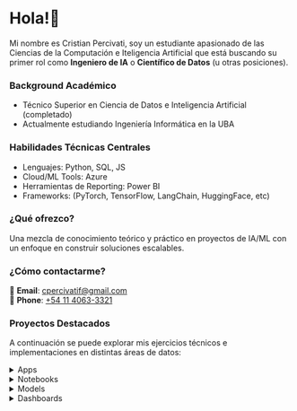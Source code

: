 # Hola!👋 

Mi nombre es Cristian Percivati, soy un estudiante apasionado de las Ciencias de la Computación e Iteligencia Artificial que está buscando su primer rol como **Ingeniero de IA** o **Científico de Datos** (u otras posiciones).

### Background Académico
- Técnico Superior en Ciencia de Datos e Inteligencia Artificial (completado)
- Actualmente estudiando Ingeniería Informática en la UBA

### Habilidades Técnicas Centrales
- Lenguajes: Python, SQL, JS
- Cloud/ML Tools: Azure
- Herramientas de Reporting: Power BI
- Frameworks: (PyTorch, TensorFlow, LangChain, HuggingFace, etc)

### ¿Qué ofrezco?
Una mezcla de conocimiento teórico y práctico en proyectos de IA/ML con un enfoque en construir soluciones escalables.

### ¿Cómo contactarme?  
📧 **Email**: [cpercivatif@gmail.com](mailto:cpercivatif@gmail.com)  
📱 **Phone**: [+54 11 4063-3321](tel:+541140633321)  

### Proyectos Destacados
A continuación se puede explorar mis ejercicios técnicos e implementaciones en distintas áreas de datos:

<details markdown="block">
  <summary>Apps</summary>
  
--- 
  
## Apps

### EstudIA

Esta aplicación ayuda a los estudiantes a entender y progresar en temas académicos. Construida sobre *Langchain*, maneja chains de prompts en base a **recuperación de documentos**, con el contenido almacenado en una base de datos vectorial (*ChromaDB*). Un LLM (*API de GPT*) se encarga de usar esta información recuperada como contexto para presentar respuestas y preguntas más precisas.

La aplicación opera en dos modos:

- Modo conversacional: una forma libre de discusión acerca de la materia.

- Modo evaluación: Un ping-pong de preguntas y respuestas en formato de examen donde un **agente** evalúa la respuesta del usuario, provee feedback y determina el nivel de correcto de la misma.

Basado en la performance del usuario, el sistem trackea las respuestas correctas e incorrectas, ajustando dinámicamente su enfoque en reforzar las áreas débiles del mismo. Adicionalmente, la aplicación puede generar resúmenes de la materia en cuestión.

<div align="center">  
  <a href="https://github.com/CristianPercivati/estudia-app" target="_blank">
    <img src="https://img.shields.io/badge/View_Code-GitHub-181717?style=for-the-badge&logo=github" alt="GitHub">
  </a>  
  <a href="https://www.youtube.com/watch?v=1NdnyeP0FbM" target="_blank">
    <img src="https://img.shields.io/badge/Watch_Demo-YouTube-FF0000?style=for-the-badge&logo=youtube" alt="YouTube">
  </a>  
  <a href="https://docker.com/" target="_blank">
    <img src="https://img.shields.io/badge/Download-🐳_Docker-2496ED?style=for-the-badge&logo=docker" alt="Docker">
  </a>  
</div>


### Bot-to-Bot app

Esta aplicación fue una forma fácil y entretenida de explorar cómo dos modelos avanzados de chatbots de IA (GPT y Deepseek) piensan y se responden el uno al otro, permitiendo ver las diferencias en los **sesgos** de cada uno.

Se comienza lanzando un prompt inicial, entonces ambos chatbots toman turnos para chatear el uno con el otro. A medida que la conversación avanza, y dependiendo del prompt, se podrá observar que cada uno toma enfoques diferentes: GPT normalmente se enfoca más en la privacidad y los derechos individuales, mientras que Deepseek tiende a resaltar la importancia del bienestar social y los valores colectivos.

Para guiar la conversación, el prompt inicial incluye un ejemplo para establecer un tenor de conversación. Ver a ambos bots interactuar nos da una mirada interesante en cómo sus entrenamientos moldearon sus opiniones, y cómo diferentes tipos de IA pueden ver el mismo tema en formas muy diferentes.

- [Ver video 👀](https://youtu.be/z35HhIoJ5gY)
- [Descargar desde Docker 🐳](https://google.com)

### Corrector de fonética

Este fue un proyecto personal que apuntaba a explorar las capacidades de Whisper de OpenAI, un modelo de transcripción del habla que lanzó hace un par de años. El objetivo de la app era identificar las diferencias de pronunciación (solo en inglés).

#### Reentrenamiento del modelo

El **ajuste fino** de Whisper (reentrenamiento a partir de los pesos pre-entrenados en su versión *base*) se realizó usando un dataset de audio público que incluía grabaciones a micrófono abierto y audios ruidosos. Las etiquetas de este dataset (transcripciones) se convirtieron a CMU (un diccionario de fonemas de pronunciación abierto), y estas etiquetas convertidas se brindaron al modelo como variable de salida para el entrenamiento.

#### Functionality
El modelo reentrenado transcribe el audio en representacaiones fonéticas en CMU.
El modelo original de Whisper compara esta salida con la pronunciación real.
El sistema identifica correcta e incorrectamente los fonemas mal pronunciados.

- [Ver video 👀](https://youtu.be/lnRcwrBtzmY)
- [Descargar desde Docker 🐳](https://google.com)


Enlace a video: :movie_camera:

### DQN aplicada a problemas de transporte de pasajeros

Este proyecto demuestra cómo los **entornos simulados** pueden ser creados a partir de datos limitados usando **aumento de datos**, **inferencia casual**, y técnicas de expansión. El objetivo era modelar cómo el **ajuste de precios dinámicos** de las tarifas podría significativamente mejorar las proyecciones de crecimiento al año siguiente.

Una Deep Q-Network (DQN) fue entrenada a través de **aprendizaje por refuerzo**, permitiendo que un agente (representando a la compañía tomando decisiones) aprendiera estrategias de ajuste de precios óptimos de la tarifa basado en el feedback del entorno. El modelo resultante brindó la posibilidad evaluar cómo la cultura de datos puede brindar estimaciones data-driven en cómo decisiones como flexibilizar de forma correcta las tarifas podría mejorar la curva de crecimiento de ingresos.

#### Enfoque Técnico:
- Simulación de Datos: El aumento de datos en datasets escasos permitieron construir un entorno de datos sintéticos robusto.
- Análisis Causal: Se identificaron tomas de decisiones claves a través de técnicas de inferencia de otros datasets relacionados.
- Entrenamiento del Agente: la DQN del agente aprendió adaptativamente a tomar decisiones sobre los precios interactuando con el mercado simulado (entorno).
  
- [Ver video 👀](https://youtu.be/aYyind5eH5w)
- [Descargar desde Docker 🐳](https://google.com)

</details>
<details markdown="block">
  <summary>Notebooks</summary>

--- 

## Notebooks

### Credit card fraud detection
[![image](/assets/img/banner_credit_card.png)](https://www.kaggle.com/code/cristianpercivati/detecci-n-de-fraudes-en-tarjetas-de-cr-dito)

*Tipo de problema*: Clasificación binaria 

El objetivo es encontrar un modelo que, dada la información brindada, sea capaz de predecir si una transacción futura será fraudulenta o no. En este análisis lo que hago es el tratamiento de un típico dataset con un problema de **desbalanceo de datos**, donde el **recall** es la métrica más relevante para evaluar la utilidad del modelo que se utilice. 

Pruebo técnicas de **reducción de dimensionalidad**, y de balanceo de datos como resampling o **SMOTE**. Se utiliza una **regresión logística** como modelo viable.

### IBM attrition analysis
[![image](/assets/img/banner_ibm_attrition.png)](https://www.kaggle.com/code/cristianpercivati/rotaci-n-de-empleados-de-ibm)

*Tipo de problema*: Clasificación binaria 

La idea del trabajo es explicar las causas del attrition y encontrar algún modelo predictivo que permita interceptar futuros casos de attrition (desgaste que provocan el posible renunciamiento de un empleado) para evitar la **rotación excesiva**. En este análisis también se nos presenta un problema de desbalanceo de datos, pero en este caso es menos permisibile los falsos negativos respecto al ejemplo de fraude de tarjetas, por lo cual se necesitaba mantener un balance de estas métricas. 

Se hizo un EDA de las características, y se seleccionó en función de las correlaciones teniendo en cuenta tests de hipótesis como **chi cuadrado** y dándole importancia a la segmentación de los datos, que nos permitió ver mejores correlaciones y elegir las características útiles en función de la variable objetivo.

Para mejorar los resultados, se realizó un **SMOTE** que permitió mejorar los resultados del modelo, en este caso se utilizó **XGBoost** dado que las relaciones son poco lineales.

### Spaceship Titanic Competition
[![image](/assets/img/banner_spaceship_titanic.png)](https://www.kaggle.com/code/cristianpercivati/spaceship-titanic-around-80-precision)

Este fue un trabajo que hice durante la materia de Cs. de Datos en el instituto. Tras un EDA profundo, se logró una buena explicabilidad de la correlación de las variables e **ingeniería de características**. Como modelo, el que mejor resultado dio fue una **red neuronal profunda**, pero para poder explicar los resultados recurrí a un análisis **SHAP**.

*Tipo de problema*: Clasificación binaria 

### Buenos Aires Properati Price Prediction
[![image](/assets/img/banner_properati.png)](https://www.kaggle.com/code/cristianpercivati/buenos-aires-properties-price-prediction)

Este trabajo es uno de mis primeros notebooks, basado en el clásico problema de regresión de los precios de propiedades, pero esta vez utilizando un dataset de Properati para el análisis descriptivo y predictivo
de precios de inmuebles de la Ciudad de Buenos Aires.

*Tipo de problema*: Regresión 

### Twitter dataset NLP analysis
[![image](/assets/img/banner_twitter_analysis.png)](https://www.kaggle.com/code/cristianpercivati/transformers-on-twitter-dataset)

*Tipo de problema*: Análisis de sentimientos / Clasificación multiclase

Se utiliza el **transformer BERT** para la clasificación de twits de un dataset de Twitter de la India.

### Uber NY NLP analysis
[![image](/assets/img/banner_uber.png)](https://www.kaggle.com/code/cristianpercivati/uber-espa-ol-an-lisis-de-sentimientos)

Este fue el análisis exploratorio previo a desarrollar el modelo que genere comentarios simulando ser un pasajero de un viaje. Se hizo un trabajo de preprocesamiento de NLP básico (**lemmatización** y eliminación de **stop words**) y luego se vectorizó el vocabulario con **CountVectorizer**. Esto me permitió realizar una nube de palabras de las palabras más positivas y más negativas realizadas por los pasajeros.

*Tipo de problema*: Análisis de sentimientos / Nube de palabras

### YOLO object detection
[![image](/assets/img/banner_yolo.png)](https://www.kaggle.com/code/cristianpercivati/yolo-demo)

En este ejercicio, lo que se hizo fue utilizar la librería de **YOLOv8** para la detección de objetos en una imagen.

*Tipo de problema*: Detección de objetos en computer vision

### SAM image segmentation
[![image](/assets/img/banner_sam.png)](https://www.kaggle.com/code/cristianpercivati/sam-demo)

En este ejercicio, lo que se hizo fue utilizar la librería de **SAM** para la segmentación de imágenes.

*Tipo de problema*: Segmentación de imágense en computer vision
</details>
<details markdown="block">
<summary>Models</summary>
  
## Modelos y ajuste fino
<table>
  <tr>
    <td style="vertical-align: top; width: 150px;">
      <img src="./assets/img/model_1.png" alt="Whisper Model" width="150"/>
    </td>
    <td>
      <h3>Whisper fine-tuned for CMU</h3>
      Realicé un <strong>ajuste fino</strong> a la versión base de Whisper de OpenAI. La idea era poder utilizarlo en mi app (compartida más arriba) que permite corregir errores fonéticos en la pronunciación.
    </td>
  </tr>
  <tr>
    <td style="vertical-align: top;">
      <img src="./assets/img/model_2.png" alt="Llama Model" width="150"/>
    </td>
    <td>
      <h3>Llama 3B fine-tuned for Uber dataset</h3>
      El ajuste fino (realizado con <strong>QLoRA</strong>) se utilizó para adaptar la versión de 3B de Llama 3 para que simule ser un pasajero según un dataset de viajes propio que se le brindó. En función de los datos de los viajes, generó comentarios y calificaciones <strong>sintéticas</strong>.
    </td>
  </tr>
  <tr>
    <td style="vertical-align: top;">
      <img src="./assets/img/model_3.png" alt="DQN Model" width="150"/>
    </td>
    <td>
      <h3>Deep Reinforcement Learning DQN for transport problems</h3>
      Este modelo fue parte de un trabajo práctico integrador para mi tecnicatura. La idea fue usar una DQN utilizando <strong>Deep Reinforcement Learning</strong> que me permitiera desarrollar un conjunto de <strong>datos sintéticos</strong> predictivos que demuestren el efecto que puede tener la <strong>toma de decisiones simulada</strong> sobre la tarifa del servicio y los beneficios de la dinamización de la misma.
    </td>
  </tr>
</table>

</details>
<details markdown="block">  
<summary>Dashboards</summary>

--- 

## Dashboards

### Reporte sobre el mercado de datos

Este dashboard fue un proyecto que realicé durante unas prácticas en el Instituto. En este reporte lo que hice fue analizar la oferta laboral de ai-jobs.net. Luego, usando técnicas de **scrapping**, obtuve las ofertas equivalentes en Linkedin Argentina.

![PBI - Data Jobs](./assets/img/pbi-1.png)

### Ejemplo de Data Warehousing

Este fue un ejercicio realizado para una capacitación en Quales. La idea era aplicar **ETL** con **SQL** para transformar archivos csv sueltos en un **Data Warehouse** listo para ser consumido en PBI.

![PBI - Data Warehousing](./assets/img/pbi-2.png)

### Ejercicio de PBI

Este es un simple ejercicio que realicé hace algunos años en un curso de Udemy.

![PBI - RRHH Exercise](./assets/img/pbi-3.png)

</details>
